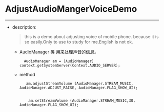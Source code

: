 # AdjustAudioMangerVoiceDemo
---

- description:
  > this is a demo about adjusting voice of mobile phone. because it is so easily.Only to use to study for me.English is not ok. 

  - AudioManager 类 用来处理声音的信息。
  
    ```
      AudioManager am = (AudioManager) context.getSystemServer(Context.AUDIO_SERVER);
    ```
    
  - method 
    
    ```
       am.adjustStreamVolume (AudioManager.STREAM_MUSIC, AudioManager.ADJUST_RAISE, AudioManager.FLAG_SHOW_UI);
       
       
        am.setStreamVolume (AudioManager.STREAM_MUSIC,30, AudioManager.FLAG_SHOW_UI);
    ```
    
    
